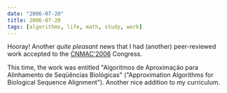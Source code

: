 ```yaml
---
date: "2006-07-20"
title: 2006-07-20
tags: [algorithms, life, math, study, work]
---
```

Hooray! Another *quite pleasant* news that I had (another)
peer-reviewed work accepted to the
[CNMAC'2006](http://www.congresscentral.com.br/cnmac) Congress.

This time, the work was entitled "Algoritmos de Aproximação para
Alinhamento de Seqüências Biológicas" ("Approximation Algorithms
for Biological Sequence Alignment"). Another nice addition to my
curriculum.


